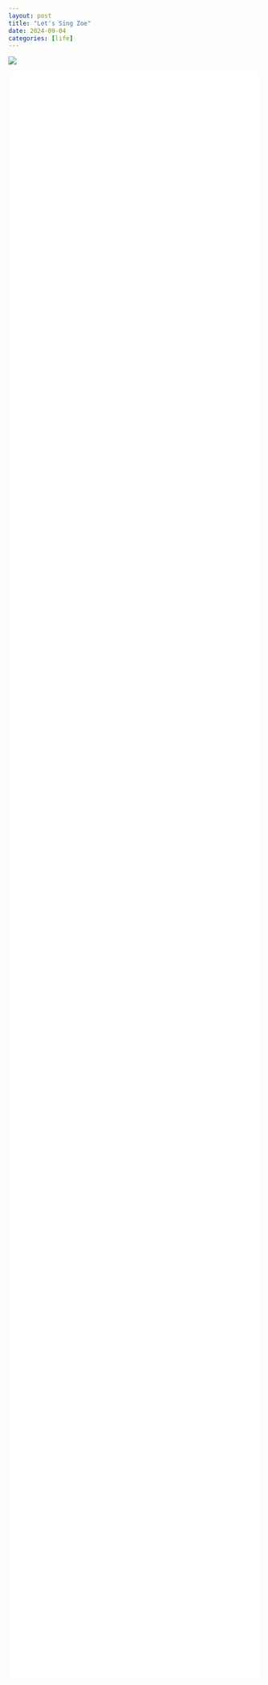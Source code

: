 ```yaml
---
layout: post
title: "Let's Sing Zoe"
date: 2024-09-04
categories: [life]
---
```


![](/images/baby-music.png)


<style>
  #video-container {
    display: flex;
    justify-content: center;
    align-items: center;
    min-height: 80vh; /* Ensures it takes up space before the footer */
    margin-bottom: 20px; /* Adds space below the video */
    z-index: 1; /* Ensures video does not overlap */
    background-color: white; /* Light mode background */
  }
  
  [data-theme="dark"] #video-container {
    background-color: #1e1e1e; /* Dark mode background */
  }
  
  [data-theme="dark"] footer {
    color: #e0e0e0; /* Light text for dark mode */
  }
</style>

<div id="video-container">
    <script src="https://player.vimeo.com/api/player.js"></script>
    <script>
    document.addEventListener("DOMContentLoaded", function() {
    var videoIDs = [
        "287009749", // ABC
        "287353131", // Open shut them
        "287009913", // Baba black ship
        //"287352861", // Old Macdonald
        "287012695", // Kookaburra
        "287011508", // Heads and shoulder
        "287011293", // If you happy you know it
        "287353768", // Twikle little star
        "287010560", // 5 little duck
        //"287010859", // G'day
        //"287010728", // Little green frog
        //"287010317", // Children of dreaming
        //"287009595", // One two three four five
        //"287009412", // Wheel on bus karaoke
        //"287009236", // Twinkle karaoke
        //"287008692", // Rock a bye baby kara
        //"287008561",  // Open shut them kara
        "287362325", // Native animal
        "287353905", // Wheel on the bus
        "287353269", // Rock a bye baby
        "287012197", // Incey Wincey Spider
        "287007315", // Inanay
        //"287363391" // Row your boat Karaoke
    ];

        var currentVideoIndex = 0;

        // Create and append the iframe to the container
        var iframe = document.createElement('iframe');
        iframe.width = "640";
        iframe.height = "360";
        iframe.frameBorder = "0";
        iframe.allow = "autoplay; fullscreen";
        iframe.allowFullscreen = true;
        iframe.src = "https://player.vimeo.com/video/" + videoIDs[currentVideoIndex];
        document.getElementById('video-container').appendChild(iframe);

        var player = new Vimeo.Player(iframe);

        function playNextVideo() {
            currentVideoIndex++;
            if (currentVideoIndex < videoIDs.length) {
                player.loadVideo(videoIDs[currentVideoIndex]).then(function() {
                    player.play();
                }).catch(function(error) {
                    console.error('Error loading video:', error);
                });
            } else {
                console.log('All videos have been played.');
            }
        }

        player.on('ended', function() {
            playNextVideo();
        });

        // Start playing the first video
        player.play();
    });
    </script>
</div>

<footer>
    From dad with love.
</footer>

